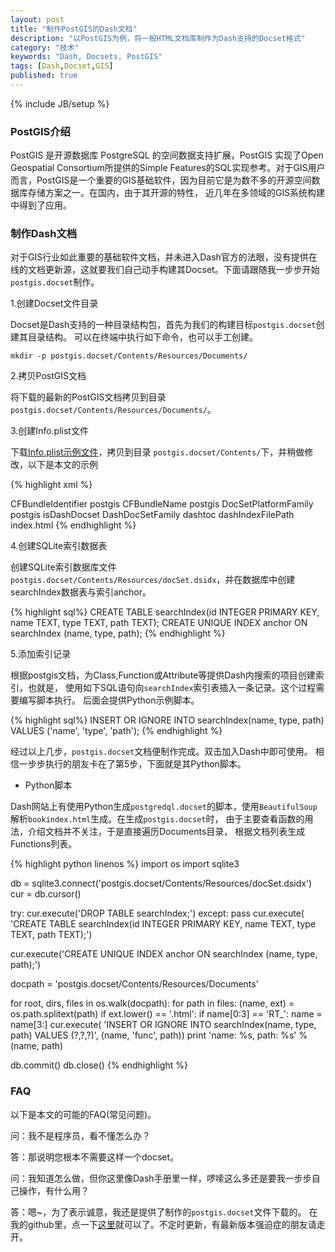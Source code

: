 ```yaml
---
layout: post
title: "制作PostGIS的Dash文档"
description: "以PostGIS为例，将一般HTML文档库制作为Dash支持的Docset格式"
category: "技术"
keywords: "Dash, Docsets, PostGIS"
tags: [Dash,Docset,GIS]
published: true
---
```

{% include JB/setup %}

### PostGIS介绍

PostGIS 是开源数据库 PostgreSQL 的空间数据支持扩展，PostGIS 实现了Open Geospatial Consortium所提供的Simple Features的SQL实现参考。对于GIS用户而言，PostGIS是一个重要的GIS基础软件，因为目前它是为数不多的开源空间数据库存储方案之一。在国内，由于其开源的特性，
近几年在多领域的GIS系统构建中得到了应用。

### 制作Dash文档

对于GIS行业如此重要的基础软件文档，并未进入Dash官方的法眼，没有提供在线的文档更新源，这就要我们自己动手构建其Docset。下面请跟随我一步步开始<code>postgis.docset</code>制作。

1.创建Docset文件目录

Docset是Dash支持的一种目录结构包，首先为我们的构建目标<code>postgis.docset</code>创建其目录结构。
可以在终端中执行如下命令，也可以手工创建。

    mkdir -p postgis.docset/Contents/Resources/Documents/

2.拷贝PostGIS文档

将下载的最新的PostGIS文档拷贝到目录<code>postgis.docset/Contents/Resources/Documents/</code>。

3.创建Info.plist文件

下载[Info.plist示例文件](http://kapeli.com/dash_resources/Info.plist)，拷贝到目录
<code>postgis.docset/Contents/</code>下，并稍做修改，以下是本文的示例

{% highlight xml %}
<?xml version="1.0" encoding="UTF-8"?>
<!DOCTYPE plist PUBLIC "-//Apple//DTD PLIST 1.0//EN" "http://www.apple.com/DTDs/PropertyList-1.0.dtd">
<plist version="1.0">
<dict>
    <key>CFBundleIdentifier</key>
    <string>postgis</string>
    <key>CFBundleName</key>
    <string>postgis</string>
    <key>DocSetPlatformFamily</key>
    <string>postgis</string>
    <key>isDashDocset</key>
    <true/>
    <key>DashDocSetFamily</key>
    <string>dashtoc</string>
    <key>dashIndexFilePath</key>
    <string>index.html</string>
</dict>
</plist>
{% endhighlight %}

4.创建SQLite索引数据表

创建SQLite索引数据库文件<code>postgis.docset/Contents/Resources/docSet.dsidx</code>，并在数据库中创建searchIndex数据表与索引anchor。

{% highlight sql%}
CREATE TABLE searchIndex(id INTEGER PRIMARY KEY, name TEXT, type TEXT, path TEXT);
CREATE UNIQUE INDEX anchor ON searchIndex (name, type, path);
{% endhighlight %}

5.添加索引记录

根据postgis文档，为Class,Function或Attribute等提供Dash内搜索的项目创建索引，也就是，
使用如下SQL语句向<code>searchIndex</code>索引表插入一条记录。这个过程需要编写脚本执行。
后面会提供Python示例脚本。

{% highlight sql%}
INSERT OR IGNORE INTO searchIndex(name, type, path) VALUES ('name', 'type', 'path');
{% endhighlight %}

经过以上几步，<code>postgis.docset</code>文档便制作完成。双击加入Dash中即可使用。
相信一步步执行的朋友卡在了第5步，下面就是其Python脚本。

* Python脚本

Dash网站上有使用Python生成`postgredql.docset`的脚本，使用`BeautifulSoup`解析`bookindex.html`生成。在生成`postgis.docset`时，
由于主要查看函数的用法，介绍文档并不关注，于是直接遍历Documents目录，
根据文档列表生成Functions列表。

{% highlight python linenos %}
import os
import sqlite3

db = sqlite3.connect('postgis.docset/Contents/Resources/docSet.dsidx')
cur = db.cursor()

try:
    cur.execute('DROP TABLE searchIndex;')
except:
    pass
cur.execute(
    'CREATE TABLE searchIndex(id INTEGER PRIMARY KEY, name TEXT, type TEXT, path TEXT);')

cur.execute('CREATE UNIQUE INDEX anchor ON searchIndex (name, type, path);')

docpath = 'postgis.docset/Contents/Resources/Documents'

for root, dirs, files in os.walk(docpath):
    for path in files:
        (name, ext) = os.path.splitext(path)
        if ext.lower() == '.html':
            if name[0:3] == 'RT_':
                name = name[3:]
            cur.execute(
                'INSERT OR IGNORE INTO searchIndex(name, type, path) VALUES (?,?,?)', (name, 'func', path))
            print 'name: %s, path: %s' % (name, path)

db.commit()
db.close()
{% endhighlight %}


### FAQ
以下是本文的可能的FAQ(常见问题)。

问：我不是程序员，看不懂怎么办？

答：那说明您根本不需要这样一个docset。

问：我知道怎么做，但你这里像Dash手册里一样，啰嗦这么多还是要我一步步自己操作，有什么用？

答：嗯~，为了表示诚意，我还是提供了制作的<code>postgis.docset</code>文件下载的。
在我的github里，点一下[这里](https://github.com/sw897/docset_postgis)就可以了。不定时更新，有最新版本强迫症的朋友请走开。








